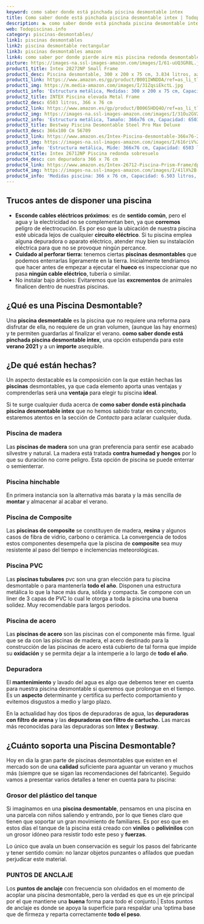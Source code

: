 ```yaml
---
keyword: como saber donde está pinchada piscina desmontable intex
title: Como saber donde está pinchada piscina desmontable intex | Todopiscinas.info
description: 🏊 como saber donde está pinchada piscina desmontable intex Ideales para este verano 2021. Aquí puedes comprar como saber donde está pinchada piscina desmontable intex y comparar con otras similares. No dejes escapar como saber donde está pinchada piscina desmontable intex a un precio realmente tentador.
web: Todopiscinas.info
category: piscinas-desmontables/
link1: piscinas desmontables
link2: piscina desmontable rectangular
link3: piscinas desmontables amazon
link4: como saber por donde pierde aire mis piscina redonda desmontable
picture: https://images-na.ssl-images-amazon.com/images/I/61-uUQ3GR8L.jpg
product1_title: Intex 28272NP Small Frame
product1_desc: Piscina desmontable, 300 x 200 x 75 cm, 3.834 litros, azul
product1_link: https://www.amazon.es/gp/product/B001IWNDDA/ref=as_li_tl?ie=UTF8&camp=3638&creative=24630&creativeASIN=B001IWNDDA&linkCode=as2&tag=todopiscinas0e-21&linkId=25b9d647487c889cb6ef56ed63f50ca1
product1_img: https://m.media-amazon.com/images/I/31ZqsiEkctL.jpg
product1_info: 'Estructura metálica, Medidas: 300 x 200 x 75 cm, Capacidad: 3.834 litros, Para 6 personas (+ 6 años), Fácil montaje, Forma rectangular'
product2_title: INTEX Piscina elevada Metal Frame
product2_desc: 6503 litros, 366 x 76 cm
product2_link: https://www.amazon.es/gp/product/B0065HDQ4O/ref=as_li_tl?ie=UTF8&camp=3638&creative=24630&creativeASIN=B0065HDQ4O&linkCode=as2&tag=todopiscinas0e-21&linkId=ed2430e3ba564d3527ee103df33ed7b3
product2_img: https://images-na.ssl-images-amazon.com/images/I/31Ou2GV2SAL.jpg
product2_info: 'Estructura metálica, Tamaño: 366x76 cm, Capacidad: 6503 litros, Forma circular, De 4 a 7 personas (+6 años)'
product3_title: Bestway Piscina Desmontable Steel Pro Max Deluxe
product3_desc: 366x100 Cm 56709
product3_link: https://www.amazon.es/Intex-Piscina-desmontable-366x76-28210NP/dp/B0065HDQ4O?__mk_es_ES=%C3%85M%C3%85%C5%BD%C3%95%C3%91&crid=25UQGV9HG2INI&dchild=1&keywords=piscinas+desmontables&qid=1615854176&sprefix=piscinas+dem%2Caps%2C201&sr=8-5&linkCode=ll1&tag=todopiscinas0e-21&linkId=34f200977c6cbaab1f3f4d9ac0e64755&language=es_ES&ref_=as_li_ss_tl
product3_img: https://images-na.ssl-images-amazon.com/images/I/616riV%2BiY3L.jpg
product3_info: 'Estructura metálica, Mide: 366x76 cm, Capacidad: 6503 litros, De 4 a 7 personas mayores de 6 años, Forma circular, Tecnología Super-Tough'
product4_title: Intex 26712NP Piscina redonda sobresuelo
product4_desc: con depuradora 366 x 76 cm
product4_link: https://www.amazon.es/Intex-26712-Piscina-Prism-Frame/dp/B07FB823GL?__mk_es_ES=%C3%85M%C3%85%C5%BD%C3%95%C3%91&dchild=1&keywords=piscinas+desmontables+con+depuradora&qid=1615936418&sr=8-5&linkCode=ll1&tag=todopiscinas0e-21&linkId=d98699de7830cd471766fa1daa36de34&language=es_ES&ref_=as_li_ss_tl
product4_img: https://images-na.ssl-images-amazon.com/images/I/41lX%2B-YpibL.jpg
product4_info: 'Medidas piscina: 366 x 76 cm, Capacidad: 6.503 litros, Incluye depuradora de cartucha A, Lona resistente triple capa'
---
```



<stats-list :link1=link1 :link2=link2 :link3=link3 :link4=link4 :category=category></stats-list>


## Trucos antes de disponer una piscina



*   **Esconde cables eléctricos próximos**: es de **sentido común**, pero el agua y la electricidad no se complementan ben, ya que **corremos** peligro de electrocución. Es por eso que la ubicación de nuestra piscina esté ubicada lejos de cualquier **circuito eléctrico**. Si tu piscina emplea alguna depuradora o aparato eléctrico, atender muy bien su instalación eléctrica para que no se provoque ningún percance.
*   **Cuidado al perforar tierra:** tenemos ciertas **piscinas desmontables** que podemos enterrarlas ligeramente en la tierra. Inicialmente tendríamos que hacer antes de empezar a ejecutar el **hueco** es inspeccionar que no pasa **ningún cable eléctrico**, tubería o similar.
*   No instalar bajo árboles: Evitaremos que las **excrementos** de animales finalicen dentro de nuestras piscinas.
## ¿Qué es una Piscina Desmontable?

Una **piscina desmontable** es la piscina que no requiere una reforma para disfrutar de ella, no requiere de un gran volumen, (aunque las hay enormes) y te permiten guardarlas al finalizar el verano.  **como saber donde está pinchada piscina desmontable intex**, una opción estupenda para este **verano 2021** y a un **importe** asequible.

<brand-panel :title=product1_title :desc=product1_desc :img=product1_img :link=product1_link></brand-panel>


## ¿De qué  están hechas?

Un aspecto destacable es la composición con la que están hechas las **piscinas** desmontables, ya que cada elemento aporta unas ventajas y comprenderlas  será una **ventaja** para elegir tu piscina **ideal**.

Si te surge cualquier duda acerca de **como saber donde está pinchada piscina desmontable intex** que no hemos sabido tratar en concreto, estaremos atentos en la sección de _Contacto_ para aclarar cualquier duda.


### Piscina de madera

Las **piscinas de madera** son una gran preferencia para sentir ese acabado silvestre y natural. La madera está tratada **contra humedad y hongos** por lo que su duración no corre peligro. Esta opción de piscina se puede enterrar o semienterrar.


### Piscina hinchable

En primera instancia son la alternativa más barata y la más sencilla de **montar** y almacenar al acabar el verano.


### Piscina de Composite

Las **piscinas de composite** se constituyen de madera, **resina** y algunos casos de fibra de vidrio, carbono o cerámica. La convergencia de todos estos componentes desempeña que la piscina de **composite** sea muy resistente al paso del tiempo e inclemencias meteorológicas.


### Piscina  PVC

Las **piscinas tubulares** pvc son una gran elección para tu piscina desmontable o para mantenerla **todo el año**. Disponen una estructura metálica lo que la hace más dura, sólida y compacta. Se compone con un liner de 3 capas de PVC lo cual le otorga a toda la piscina una buena solidez. Muy recomendable para largos periodos.


### Piscina de acero

Las **piscinas de acero** son las piscinas con el componente más firme. Igual que se da con las piscinas de madera, el acero destinado para la construcción de las piscinas de acero está cubierto de tal forma que impide su **oxidación** y se permita dejar a la intemperie a lo largo de **todo el año**.

<external-banner></external-banner>



### Depuradora

El **mantenimiento** y lavado del agua es algo que debemos tener en cuenta para nuestra piscina desmontable si queremos que prolongue en el tiempo. Es un **aspecto** determinante y certifica su perfecto comportamiento y evitemos disgustos a medio y largo plazo.

En la actualidad hay dos tipos de depuradoras de agua, las **depuradoras con filtro de arena** y  las **depuradoras** **con filtro de cartucho.** Las marcas más reconocidas para las depuradoras son **Intex** y **Bestway**.


## ¿Cuánto soporta una Piscina Desmontable?

Hoy en dia la gran parte de piscinas desmontables que existen en el mercado son de una **calidad** suficiente para aguantar un verano y muchos más (siempre que se sigan las recomendaciones del fabricante). Seguido vamos a presentar varios detalles a tener en cuenta para tu piscina:


### Grosor del plástico del tanque

Si imaginamos en una **piscina desmontable**, pensamos en una piscina en una parcela con niños saliendo y entrando, por lo que tienes claro que tienen que soportar un gran movimiento de familiares. Es por eso que en estos días el tanque de la piscina está creado con **vinilos** o **polivinilos** con un grosor idóneo para resistir todo este peso y **fuerzas**.

Lo único que avala un	 buen conservación es seguir los pasos del fabricante y tener sentido común: no lanzar objetos punzantes o afilados que puedan perjudicar este material.


### PUNTOS DE ANCLAJE

Los **puntos de anclaje** con frecuencia son olvidados en el momento de acoplar una piscina desmontable, pero la verdad es que es un eje principal por el que mantiene una **buena** forma para todo el conjunto.| Estos puntos de anclaje es donde se apoya la superficie para respaldar una ’optima base que de firmeza y reparta correctamente **todo el peso**.